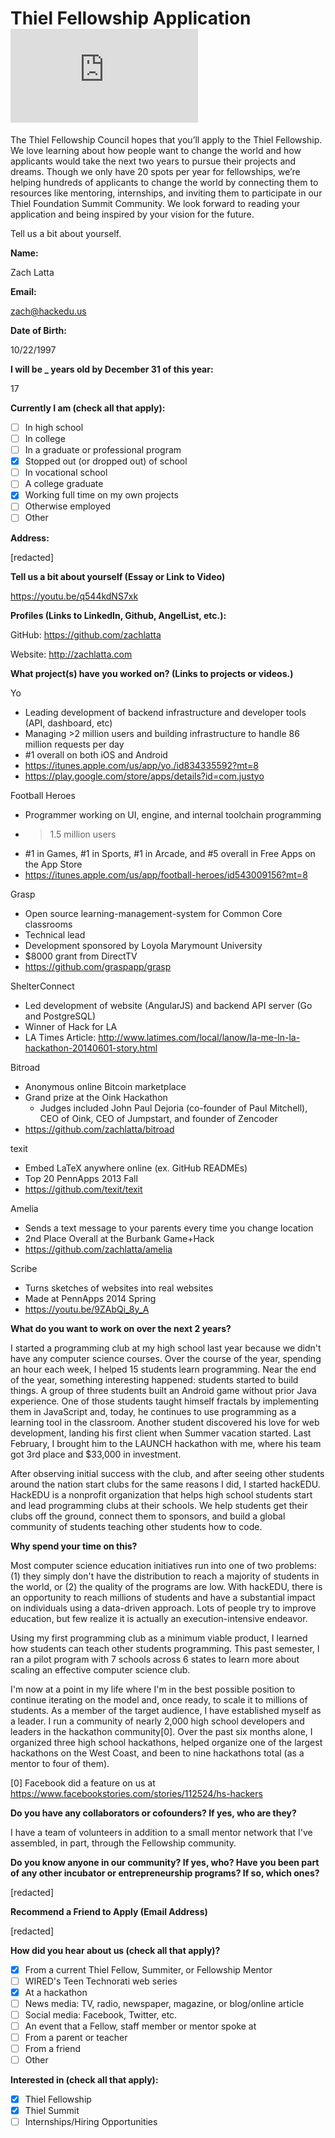 # Thiel Fellowship Application ![Analytics](https://ga-beacon.appspot.com/UA-34529482-6/thiel_fellowship_2014/2014.md?pixel)

The Thiel Fellowship Council hopes that you’ll apply to the Thiel Fellowship.
We love learning about how people want to change the world and how applicants
would take the next two years to pursue their projects and dreams. Though we
only have 20 spots per year for fellowships, we’re helping hundreds of
applicants to change the world by connecting them to resources like mentoring,
internships, and inviting them to participate in our Thiel Foundation Summit
Community. We look forward to reading your application and being inspired by
your vision for the future.

Tell us a bit about yourself.

**Name:**

Zach Latta

**Email:**

zach@hackedu.us

**Date of Birth:**

10/22/1997

**I will be _ years old by December 31 of this year:**

17

**Currently I am (check all that apply):**

- [ ] In high school
- [ ] In college
- [ ] In a graduate or professional program
- [x] Stopped out (or dropped out) of school
- [ ] In vocational school
- [ ] A college graduate
- [x] Working full time on my own projects
- [ ] Otherwise employed
- [ ] Other

**Address:**

[redacted]

**Tell us a bit about yourself (Essay or Link to Video)**

https://youtu.be/q544kdNS7xk

**Profiles (Links to LinkedIn, Github, AngelList, etc.):**

GitHub: https://github.com/zachlatta

Website: http://zachlatta.com

**What project(s) have you worked on? (Links to projects or videos.)**

Yo

- Leading development of backend infrastructure and developer tools (API,
  dashboard, etc)
- Managing >2 million users and building infrastructure to handle 86 million
  requests per day
- #1 overall on both iOS and Android
- https://itunes.apple.com/us/app/yo./id834335592?mt=8
- https://play.google.com/store/apps/details?id=com.justyo

Football Heroes

- Programmer working on UI, engine, and internal toolchain programming
- >1.5 million users
- #1 in Games, #1 in Sports, #1 in Arcade, and #5 overall in Free Apps on the
  App Store
- https://itunes.apple.com/us/app/football-heroes/id543009156?mt=8

Grasp

- Open source learning-management-system for Common Core classrooms
- Technical lead
- Development sponsored by Loyola Marymount University
- $8000 grant from DirectTV
- https://github.com/graspapp/grasp

ShelterConnect

- Led development of website (AngularJS) and backend API server (Go and
  PostgreSQL)
- Winner of Hack for LA
- LA Times Article: http://www.latimes.com/local/lanow/la-me-ln-la-hackathon-20140601-story.html

Bitroad

- Anonymous online Bitcoin marketplace
- Grand prize at the Oink Hackathon
  - Judges included John Paul Dejoria (co-founder of Paul Mitchell), CEO of
    Oink, CEO of Jumpstart, and founder of Zencoder
- https://github.com/zachlatta/bitroad

texit

- Embed LaTeX anywhere online (ex. GitHub READMEs)
- Top 20 PennApps 2013 Fall
- https://github.com/texit/texit

Amelia

- Sends a text message to your parents every time you change location
- 2nd Place Overall at the Burbank Game+Hack
- https://github.com/zachlatta/amelia

Scribe

- Turns sketches of websites into real websites
- Made at PennApps 2014 Spring
- https://youtu.be/9ZAbQi_8y_A

**What do you want to work on over the next 2 years?**

I started a programming club at my high school last year because we didn't have
any computer science courses. Over the course of the year, spending an hour
each week, I helped 15 students learn programming. Near the end of the year,
something interesting happened: students started to build things. A group of
three students built an Android game without prior Java experience. One of
those students taught himself fractals by implementing them in JavaScript and,
today, he continues to use programming as a learning tool in the classroom.
Another student discovered his love for web development, landing his first
client when Summer vacation started. Last February, I brought him to the LAUNCH
hackathon with me, where his team got 3rd place and $33,000 in investment.

After observing initial success with the club, and after seeing other students
around the nation start clubs for the same reasons I did, I started hackEDU.
HackEDU is a nonprofit organization that helps high school students start and
lead programming clubs at their schools. We help students get their clubs off
the ground, connect them to sponsors, and build a global community of students
teaching other students how to code.

**Why spend your time on this?**

Most computer science education initiatives run into one of two problems: (1)
they simply don't have the distribution to reach a majority of students in the
world, or (2) the quality of the programs are low. With hackEDU, there is an
opportunity to reach millions of students and have a substantial impact on
individuals using a data-driven approach. Lots of people try to improve
education, but few realize it is actually an execution-intensive endeavor. 

Using my first programming club as a minimum viable product, I learned how
students can teach other students programming. This past semester, I ran a
pilot program with 7 schools across 6 states to learn more about scaling an
effective computer science club.

I'm now at a point in my life where I'm in the best possible position to
continue iterating on the model and, once ready, to scale it to millions of
students.  As a member of the target audience, I have established myself as a
leader. I run a community of nearly 2,000 high school developers and leaders in
the hackathon community[0]. Over the past six months alone, I organized three
high school hackathons, helped organize one of the largest hackathons on the
West Coast, and been to nine hackathons total (as a mentor to four of them).

[0] Facebook did a feature on us at https://www.facebookstories.com/stories/112524/hs-hackers

**Do you have any collaborators or cofounders? If yes, who are they?**

I have a team of volunteers in addition to a small mentor network that I've
assembled, in part, through the Fellowship community.

**Do you know anyone in our community? If yes, who? Have you been part of any
other incubator or entrepreneurship programs? If so, which ones?**

[redacted]

**Recommend a Friend to Apply (Email Address)**

[redacted]

**How did you hear about us (check all that apply)?**

- [x] From a current Thiel Fellow, Summiter, or Fellowship Mentor
- [ ] WIRED's Teen Technorati web series
- [x] At a hackathon
- [ ] News media: TV, radio, newspaper, magazine, or blog/online article
- [ ] Social media: Facebook, Twitter, etc.
- [ ] An event that a Fellow, staff member or mentor spoke at
- [ ] From a parent or teacher
- [ ] From a friend
- [ ] Other

**Interested in (check all that apply):**

- [x] Thiel Fellowship
- [x] Thiel Summit
- [ ] Internships/Hiring Opportunities
